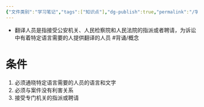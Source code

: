 ```yaml
---
{"文件类别":"学习笔记","tags":["知识点"],"dg-publish":true,"permalink":"/学习笔记studyup/知识点cheese/翻译人员/","dgPassFrontmatter":true,"created":"2024-09-14T16:04:29.339+08:00","updated":"2024-09-14T16:05:26.378+08:00"}
---
```


- 翻译人员是指接受公安机关、人民检察院和人民法院的指派或者聘请，为诉讼中有着特定语言需要的人提供翻译的人员 #背诵/概念 
# 条件
1. 必须通晓特定语言需要的人员的语言和文字
2. 必须与案件没有利害关系
3. 接受专门机关的指派或聘请